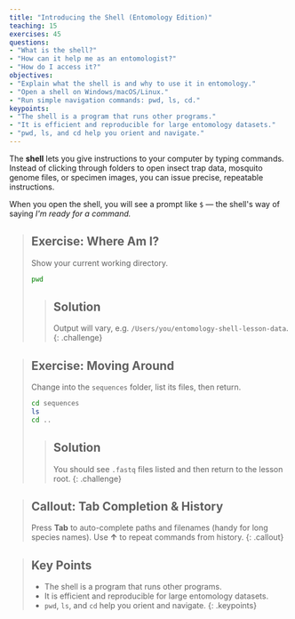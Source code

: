 ```yaml
---
title: "Introducing the Shell (Entomology Edition)"
teaching: 15
exercises: 45
questions:
- "What is the shell?"
- "How can it help me as an entomologist?"
- "How do I access it?"
objectives:
- "Explain what the shell is and why to use it in entomology."
- "Open a shell on Windows/macOS/Linux."
- "Run simple navigation commands: pwd, ls, cd."
keypoints:
- "The shell is a program that runs other programs."
- "It is efficient and reproducible for large entomology datasets."
- "pwd, ls, and cd help you orient and navigate."
---
```


The **shell** lets you give instructions to your computer by typing commands.
Instead of clicking through folders to open insect trap data, mosquito genome files,
or specimen images, you can issue precise, repeatable instructions.

When you open the shell, you will see a prompt like `$` — the shell's way of saying
*I'm ready for a command.*

> ## Exercise: Where Am I?
>
> Show your current working directory.
> ```bash
> pwd
> ```
> > ## Solution
> > Output will vary, e.g. `/Users/you/entomology-shell-lesson-data`.
{: .challenge}

> ## Exercise: Moving Around
>
> Change into the `sequences` folder, list its files, then return.
> ```bash
> cd sequences
> ls
> cd ..
> ```
> > ## Solution
> > You should see `.fastq` files listed and then return to the lesson root.
{: .challenge}

> ## Callout: Tab Completion & History
>
> Press **Tab** to auto-complete paths and filenames (handy for long species names).
> Use **↑** to repeat commands from history.
{: .callout}

> ## Key Points
>
> - The shell is a program that runs other programs.
> - It is efficient and reproducible for large entomology datasets.
> - `pwd`, `ls`, and `cd` help you orient and navigate.
{: .keypoints}
